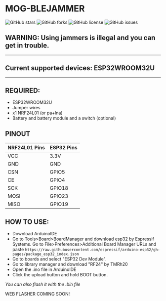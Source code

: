 # MOG-BLEJAMMER

![GitHub stars](https://img.shields.io/github/stars/MOG-Developing/MOG-BLEJAMMER?style=social) ![GitHub forks](https://img.shields.io/github/forks/MOG-Developing/MOG-BLEJAMMER?style=social) ![GitHub license](https://img.shields.io/github/license/MOG-Developing/MOG-BLEJAMMER) ![GitHub issues](https://img.shields.io/github/issues/MOG-Developing/MOG-BLEJAMMER)

## WARNING: Using jammers is illegal and you can get in trouble.

---

## Current supported devices: ESP32WROOM32U

---

## REQUIRED:
- ESP32WROOM32U
- Jumper wires
- x1 NRF24L01 (or pa+lna)
- Battery and battery module and a switch (optional)

## PINOUT

| NRF24L01 Pins | ESP32 Pins |
|--------------|-----------|
| VCC          | 3.3V      |
| GND          | GND       |
| CSN          | GPIO5     |
| CE           | GPIO4     |
| SCK          | GPIO18    |
| MOSI         | GPIO23    |
| MISO         | GPIO19    |

## HOW TO USE:

- Download ArduinoIDE
- Go to Tools>Board>BoardManager and download esp32 by Espressif Systems. Go to File>Preferences>Additional Board Manager URLs and paste ``https://raw.githubusercontent.com/espressif/arduino-esp32/gh-pages/package_esp32_index.json``
- Go to boards and select "ESP32 Dev Module".
- Go to library manager and download "RF24" by TMRh20
- Open the .ino file in ArduinoIDE 
- Click the upload button and hold BOOT button.

*You can also flash it with the .bin file*

WEB FLASHER COMING SOON!
